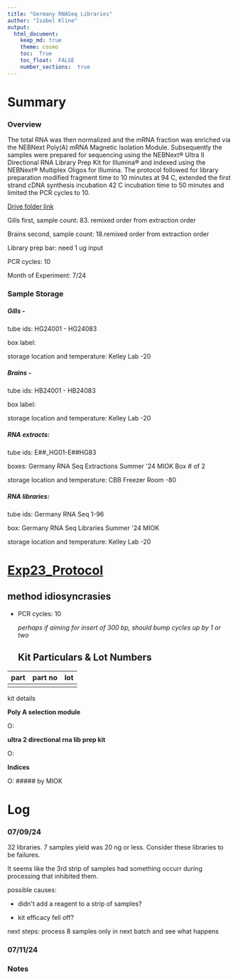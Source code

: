 ```yaml
---
title: "Germany RNASeq Libraries"
author: "Isabel Kline"
output:  
  html_document:
    keep_md: true
    theme: cosmo
    toc:  True
    toc_float:  FALSE
    number_sections:  true
---
```




# Summary

### Overview 

The total RNA was then normalized and the mRNA fraction was enriched via the NEBNext Poly(A) mRNA Magnetic Isolation Module. Subsequently the samples were prepared for sequencing using the NEBNext® Ultra II Directional RNA Library Prep Kit for Illumina® and indexed using the NEBNext® Multiplex Oligos for Illumina. The protocol followed for library preparation modified fragment time to 10 minutes at 94 C, extended the first strand cDNA synthesis incubation 42 C incubation time to 50 minutes and limited the PCR cycles to 10. 

[Drive folder link](https://drive.google.com/drive/u/0/folders/1Hol6ktlDViiKfrVa1tLDwSl3-bCFDLBG)

Gills first, sample count: 83. remixed order from extraction order

Brains second, sample count: 18.remixed order from extraction order

Library prep bar: need 1 ug input

PCR cycles: 10

Month of Experiment: 7/24

### Sample Storage

##### Gills -

tube ids: HG24001 - HG24083

box label:

storage location and temperature: Kelley Lab -20

##### Brains -

tube ids: HB24001 - HB24083

box label:

storage location and temperature: Kelley Lab -20

##### RNA extracts:

tube ids: E##\_HG01-E##HG83

boxes: Germany RNA Seq Extractions Summer '24 MIOK Box \# of 2

storage location and temperature: CBB Freezer Room -80

##### RNA libraries:

tube ids: Germany RNA Seq 1-96

box: Germany RNA Seq Libraries Summer '24 MIOK

storage location and temperature: Kelley Lab -20

##### 

# [Exp23_Protocol](https://docs.google.com/spreadsheets/d/1KRz4BxfZMiVuNSRogQ07To1Xo2KI_hLexjCjcoXvzPQ/edit#gid=1649175478)

## method idiosyncrasies

-   PCR cycles: 10

    *perhaps if aiming for insert of 300 bp, should bump cycles up by 1 or two*

    ## Kit Particulars & Lot Numbers

| part | part no | lot |
|------|---------|-----|
|      |         |     |

kit details

**Poly A selection module**

O:

**ultra 2 directional rna lib prep kit**

O:

**Indices**

O: \##### by MIOK

# Log

### 07/09/24

32 libraries. 7 samples yield was 20 ng or less. Consider these libraries to be failures.

It seems like the 3rd strip of samples had something occurr during processing that inhibited them.

possible causes:

-   didn't add a reagent to a strip of samples?

-   kit efficacy fell off?

next steps: process 8 samples only in next batch and see what happens

### 07/11/24

### Notes
